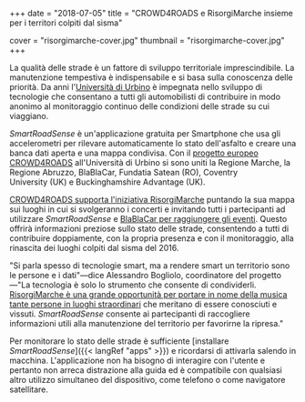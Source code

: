 +++
date = "2018-07-05"
title = "CROWD4ROADS e RisorgiMarche insieme per i territori colpiti dal sisma"

cover = "risorgimarche-cover.jpg"
thumbnail = "risorgimarche-cover.jpg"
+++

La qualità delle strade è un fattore di sviluppo territoriale imprescindibile. La manutenzione tempestiva è indispensabile e si basa sulla conoscenza delle priorità. Da anni l'[Università di Urbino](http://informatica.uniurb.it/) è impegnata nello sviluppo di tecnologie che consentano a tutti gli automobilisti di contribuire in modo anonimo al monitoraggio continuo delle condizioni delle strade su cui viaggiano.

*SmartRoadSense* è un'applicazione gratuita per Smartphone che usa gli accelerometri per rilevare automaticamente lo stato dell'asfalto e creare una banca dati aperta e una mappa condivisa. Con il [progetto europeo CROWD4ROADS](http://www.c4rs.eu) all'Università di Urbino si sono uniti la Regione Marche, la Regione Abruzzo, BlaBlaCar, Fundatia Satean&nbsp;(RO), Coventry University&nbsp;(UK) e Buckinghamshire Advantage&nbsp;(UK).

[CROWD4ROADS supporta l'iniziativa RisorgiMarche](http://www.c4rs.eu/news/risorgimarche-with-crowd4roads-and-smartroadsense/) puntando la sua mappa sui luoghi in cui si svolgeranno i concerti e invitando tutti i partecipanti ad utilizzare *SmartRoadSense* e [BlaBlaCar per raggiungere gli eventi](https://www.blablacar.it/blablalife/destinazioni/blablacar-risorgimarche-smartroadsense). Questo offrirà informazioni preziose sullo stato delle strade, consentendo a tutti di contribuire doppiamente, con la propria presenza e con il monitoraggio, alla rinascita dei luoghi colpiti dal sisma del 2016.

"Si parla spesso di tecnologie smart, ma a rendere smart un territorio sono le persone e i dati"&mdash;dice Alessandro Bogliolo, coordinatore del progetto&mdash;"La tecnologia è solo lo strumento che consente di condividerli. [RisorgiMarche è una grande opportunità per portare in nome della musica tante persone in luoghi straordinari](https://risorgimarche.it/) che meritano di essere conosciuti e vissuti. *SmartRoadSense* consente ai partecipanti di raccogliere informazioni utili alla manutenzione del territorio per favorirne la ripresa."

Per monitorare lo stato delle strade è sufficiente [installare *SmartRoadSense*]({{< langRef "apps" >}}) e ricordarsi di attivarla salendo in macchina. L'applicazione non ha bisogno di interagire con l'utente e pertanto non arreca distrazione alla guida ed è compatibile con qualsiasi altro utilizzo simultaneo del dispositivo, come telefono o come navigatore satellitare.
